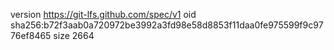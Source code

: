 version https://git-lfs.github.com/spec/v1
oid sha256:b72f3aab0a720972be3992a3fd98e58d8853f11daa0fe975599f9c9776ef8465
size 2664
